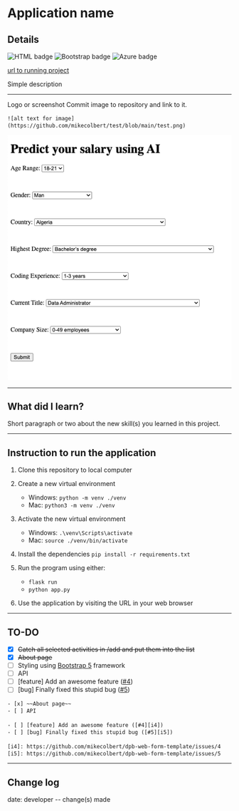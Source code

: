 # Application name
## Details
![HTML badge](https://img.shields.io/badge/HTML5-3776AB?style=for-the-badge&logo=html5&logoColor=white)
![Bootstrap badge](https://img.shields.io/badge/Bootstrap-563D7C?style=for-the-badge&logo=bootstrap&logoColor=white)
![Azure badge](https://img.shields.io/badge/Microsoft_Azure-0089D6?style=for-the-badge&logo=microsoft-azure&logoColor=white)

[url to running project](https://www.paulthachil.me/)

Simple description

---

Logo or screenshot
Commit image to repository and link to it.  
```
![alt text for image](https://github.com/mikecolbert/test/blob/main/test.png) 
```

![Salary prediction home page](https://github.com/mikecolbert/README-template/blob/main/repo_assets/screenshot_index.png)

---

## What did I learn?
Short paragraph or two about the new skill(s) you learned in this project.  

---

## Instruction to run the application

1. Clone this repository to local computer

2. Create a new virtual environment

   - Windows: `python -m venv ./venv`
   - Mac: `python3 -m venv ./venv`

3. Activate the new virtual environment

   - Windows: `.\venv\Scripts\activate`
   - Mac: `source ./venv/bin/activate`

4. Install the dependencies `pip install -r requirements.txt`

5. Run the program using either:

   - `flask run`
   - `python app.py`

6. Use the application by visiting the URL in your web browser

---

## TO-DO
- [x] ~~Catch all selected activities in /add and put them into the list~~
- [x] ~~About page~~
- [ ] Styling using [Bootstrap 5](https://getbootstrap.com/docs/5.3/getting-started/introduction/) framework  
- [ ] API
- [ ] [feature] Add an awesome feature ([#4][i4])
- [ ] [bug] Finally fixed this stupid bug ([#5][i5])

[i4]: https://github.com/mikecolbert/dpb-web-form-template/issues/4
[i5]: https://github.com/mikecolbert/dpb-web-form-template/issues/5


```
- [x] ~~About page~~
- [ ] API

- [ ] [feature] Add an awesome feature ([#4][i4])
- [ ] [bug] Finally fixed this stupid bug ([#5][i5])

[i4]: https://github.com/mikecolbert/dpb-web-form-template/issues/4
[i5]: https://github.com/mikecolbert/dpb-web-form-template/issues/5

```

---

## Change log
date: developer -- change(s) made
